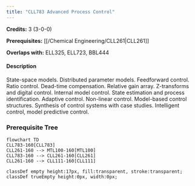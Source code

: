 ```yaml
---
title: "CLL783 Advanced Process Control"
---
```

**Credits:** 3 (3-0-0)

**Prerequisites:** [[/Chemical Engineering/CLL261|CLL261]]

**Overlaps with:** ELL325, ELL723, BBL444

#### Description
State-space models. Distributed parameter models. Feedforward control. Ratio control. Dead-time compensation. Relative gain array. Z-transforms and digital control. Internal model control. State estimation and process identification. Adaptive control. Non-linear control. Model-based control structures. Synthesis of control systems with case studies. Intelligent control, model predictive control.

### Prerequisite Tree

```mermaid
flowchart TD
CLL783-160[CLL783]
CLL261-160 --> MTL100-160[MTL100]
CLL783-160 --> CLL261-160[CLL261]
CLL261-160 --> CLL111-160[CLL111]

classDef empty height:17px, fill:transparent, stroke:transparent;
classDef trueEmpty height:0px, width:0px;
```